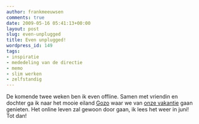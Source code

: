 ```yaml
---
author: frankmeeuwsen
comments: true
date: 2009-05-16 05:41:13+00:00
layout: post
slug: even-unplugged
title: Even unplugged!
wordpress_id: 149
tags:
- inspiratie
- mededeling van de directie
- memo
- slim werken
- zelfstandig
---
```


De komende twee weken ben ik even offline. Samen met vriendin en dochter ga ik naar het mooie eiland [Gozo](http://nl.wikipedia.org/wiki/Gozo) waar we van [onze vakantie](http://www.flickr.com/photos/punkey/2590105646/in/set-72157605677216472/) gaan genieten. Het online leven zal gewoon door gaan, ik lees het weer in juni! Tot dan!
